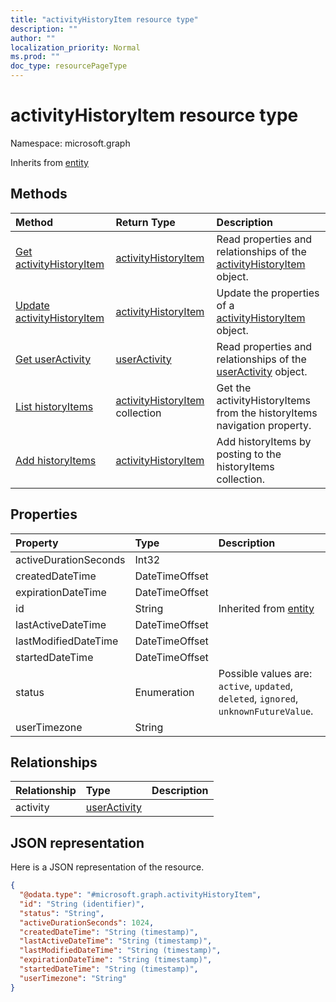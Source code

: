 ```yaml
---
title: "activityHistoryItem resource type"
description: ""
author: ""
localization_priority: Normal
ms.prod: ""
doc_type: resourcePageType
---
```


# activityHistoryItem resource type


Namespace: microsoft.graph




Inherits from [entity](../resources/entity.md)

## Methods
|Method|Return Type|Description|
|:---|:---|:---|
|[Get activityHistoryItem](../api/activityhistoryitem-get.md)|[activityHistoryItem](../resources/activityhistoryitem.md)|Read properties and relationships of the [activityHistoryItem](../resources/activityhistoryitem.md) object.|
|[Update activityHistoryItem](../api/activityhistoryitem-update.md)|[activityHistoryItem](../resources/activityhistoryitem.md)|Update the properties of a [activityHistoryItem](../resources/activityhistoryitem.md) object.|
|[Get userActivity](../api/useractivity-get.md)|[userActivity](../resources/useractivity.md)|Read properties and relationships of the [userActivity](../resources/useractivity.md) object.|
|[List historyItems](../api/useractivity-list-historyitems.md)|[activityHistoryItem](../resources/activityhistoryitem.md) collection|Get the activityHistoryItems from the historyItems navigation property.|
|[Add historyItems](../api/useractivity-post-historyitems.md)|[activityHistoryItem](../resources/activityhistoryitem.md)|Add historyItems by posting to the historyItems collection.|

## Properties
|Property|Type|Description|
|:---|:---|:---|
|activeDurationSeconds|Int32||
|createdDateTime|DateTimeOffset||
|expirationDateTime|DateTimeOffset||
|id|String| Inherited from [entity](../resources/entity.md)|
|lastActiveDateTime|DateTimeOffset||
|lastModifiedDateTime|DateTimeOffset||
|startedDateTime|DateTimeOffset||
|status|Enumeration| Possible values are: `active`, `updated`, `deleted`, `ignored`, `unknownFutureValue`.|
|userTimezone|String||

## Relationships
|Relationship|Type|Description|
|:---|:---|:---|
|activity|[userActivity](../resources/useractivity.md)||

## JSON representation
Here is a JSON representation of the resource.
<!-- {
  "blockType": "resource",
  "keyProperty": "id",
  "@odata.type": "microsoft.graph.activityHistoryItem",
  "baseType": "microsoft.graph.entity",
  "openType": false
}
-->
``` json
{
  "@odata.type": "#microsoft.graph.activityHistoryItem",
  "id": "String (identifier)",
  "status": "String",
  "activeDurationSeconds": 1024,
  "createdDateTime": "String (timestamp)",
  "lastActiveDateTime": "String (timestamp)",
  "lastModifiedDateTime": "String (timestamp)",
  "expirationDateTime": "String (timestamp)",
  "startedDateTime": "String (timestamp)",
  "userTimezone": "String"
}
```

